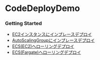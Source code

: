 # CodeDeployDemo

### Getting Started

- [EC2インスタンスにインプレースデプロイ](https://github.com/ot-nemoto/CodeDeployDemo/wiki/InPlace-EC2Instances)
- [AutoScalingGroupにインプレースデプロイ](https://github.com/ot-nemoto/CodeDeployDemo/wiki/InPlace-AutoScalingGroup)
- [ECS(EC2)へローリングデプロイ](https://github.com/ot-nemoto/CodeDeployDemo/wiki/ECS-Cluster(EC2)-by-Rolling-Update)
- [ECS(Fargate)へローリングデプロイ](https://github.com/ot-nemoto/CodeDeployDemo/wiki/ECS-Cluster(Fargate)-by-Rolling-Update)

